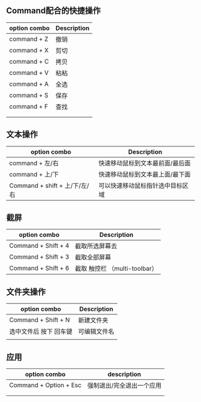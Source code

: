 ## Command配合的快捷操作

| option combo | Description |
| ------------ | ----------- |
| command + Z  | 撤销        |
| command + X  | 剪切        |
| command + C  | 拷贝        |
| command + V  | 粘粘        |
| command + A  | 全选        |
| command + S  | 保存        |
| command + F  | 查找        |
|              |             |
|              |             |

## 文本操作

| option combo                  | Description                      |
| ----------------------------- | -------------------------------- |
| command + 左/右               | 快速移动鼠标到文本最前面/最后面  |
| command + 上/下               | 快速移动鼠标到文本最上面/最下面  |
| Command + shift + 上/下/左/右 | 可以快速移动鼠标指针选中目标区域 |



## 截屏

| option combo        | Description                   |
| ------------------- | ----------------------------- |
| Command + Shift + 4 | 截取所选屏幕去                |
| Command + Shift + 3 | 截取全部屏幕                  |
| Command + Shift + 6 | 截取 触控栏 （multi-toolbar） |

## 文件夹操作

| option combo           | Description  |
| ---------------------- | ------------ |
| Command + Shift + N    | 新建文件夹   |
| 选中文件后 按下 回车键 | 可编辑文件名 |
|                        |              |

## 应用

| option combo           | description               |
| ---------------------- | ------------------------- |
| Command + Option + Esc | 强制退出/完全退出一个应用 |
|                        |                           |
|                        |                           |

